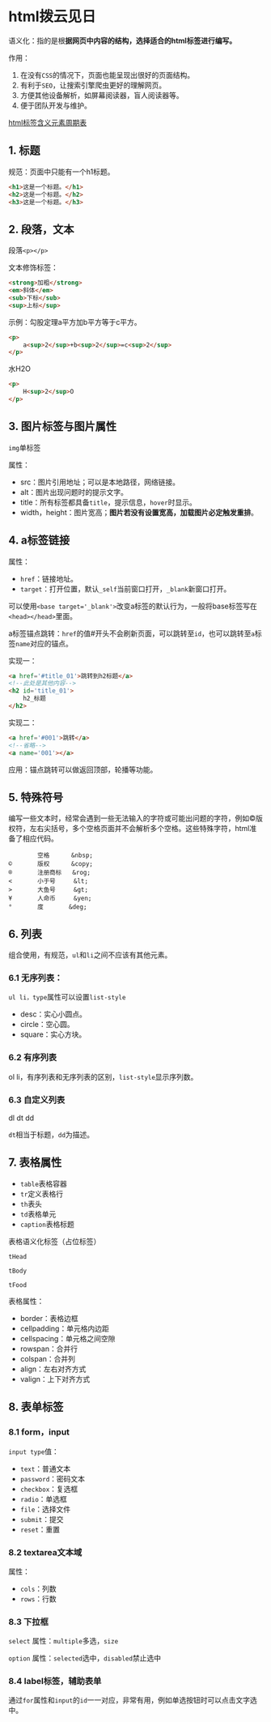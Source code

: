 # html拨云见日

语义化：指的是根**据网页中内容的结构，选择适合的html标签进行编写。**

作用：

1. 在没有`CSS`的情况下，页面也能呈现出很好的页面结构。
2. 有利于`SEO`，让搜索引擎爬虫更好的理解网页。
3. 方便其他设备解析，如屏幕阅读器，盲人阅读器等。
4. 便于团队开发与维护。

[html标签含义元素周期表](http://www.html5star.com/manual/html5label-meaning/)

## 1. 标题

规范：页面中只能有一个h1标题。

```html
<h1>这是一个标题。</h1>
<h2>这是一个标题。</h2>
<h3>这是一个标题。</h3>
```

## 2. 段落，文本

段落`<p></p>`

文本修饰标签：

```html
<strong>加粗</strong>
<em>斜体</em>
<sub>下标</sub>
<sup>上标</sup>
```

示例：勾股定理a平方加b平方等于c平方。

```html
<p>
    a<sup>2</sup>+b<sup>2</sup>=c<sup>2</sup>
</p>
```

水H2O

```html
<p>
    H<sup>2</sup>O
</p>
```

## 3. 图片标签与图片属性

`img`单标签

属性：

- src：图片引用地址；可以是本地路径，网络链接。
- alt：图片出现问题时的提示文字。
- title：所有标签都具备`title`，提示信息，`hover`时显示。
- width，height：图片宽高；**图片若没有设置宽高，加载图片必定触发重排**。

## 4. a标签链接

属性：

- `href`：链接地址。
- `target`：打开位置，默认`_self`当前窗口打开，`_blank`新窗口打开。

可以使用`<base target='_blank'>`改变a标签的默认行为，一般将base标签写在`<head></head>`里面。

a标签锚点跳转：`href`的值#开头不会刷新页面，可以跳转至`id`，也可以跳转至`a`标签`name`对应的锚点。

实现一：

```html
<a href='#title_01'>跳转到h2标题</a>
<!--此处是其他内容-->
<h2 id='title_01'>
    h2_标题
</h2>
```

实现二：

```html
<a href='#001'>跳转</a>
<!--省略-->
<a name='001'></a>
```

应用：锚点跳转可以做返回顶部，轮播等功能。

## 5. 特殊符号

编写一些文本时，经常会遇到一些无法输入的字符或可能出问题的字符，例如©版权符，左右尖括号，多个空格页面并不会解析多个空格。这些特殊字符，html准备了相应代码。

```
		空格		&nbsp;
©		版权		&copy;
®		注册商标   &rog;
<		小于号		&lt;
>		大鱼号		&gt;
¥		人命币		&yen;
°		度		&deg;
```

## 6. 列表

组合使用，有规范，`ul`和`li`之间不应该有其他元素。

### 6.1 无序列表：

`ul li，type`属性可以设置`list-style`

- desc：实心小圆点。
- circle：空心圆。
- square：实心方块。

### 6.2 有序列表

ol li，有序列表和无序列表的区别，`list-style`显示序列数。

### 6.3 自定义列表

dl dt dd

`dt`相当于标题，`dd`为描述。

## 7. 表格属性

- `table`表格容器
- `tr`定义表格行
- `th`表头
- `td`表格单元
- `caption`表格标题

表格语义化标签（占位标签）

`tHead`

`tBody`

`tFood`

表格属性：

- border：表格边框
- cellpadding：单元格内边距
- cellspacing：单元格之间空隙
- rowspan：合并行
- colspan：合并列
- align：左右对齐方式
- valign：上下对齐方式



## 8. 表单标签

### 8.1 form，input

`input type`值：

- `text`：普通文本
- `password`：密码文本
- `checkbox`：复选框
- `radio`：单选框
- `file`：选择文件
- `submit`：提交
- `reset`：重置

### 8.2 textarea文本域

属性：

- `cols`：列数
- `rows`：行数

### 8.3 下拉框

`select` 属性：`multiple`多选，`size`

`option` 属性：`selected`选中，`disabled`禁止选中

### 8.4 label标签，辅助表单

通过`for`属性和`input`的`id`一一对应，非常有用，例如单选按钮时可以点击文字选中。
